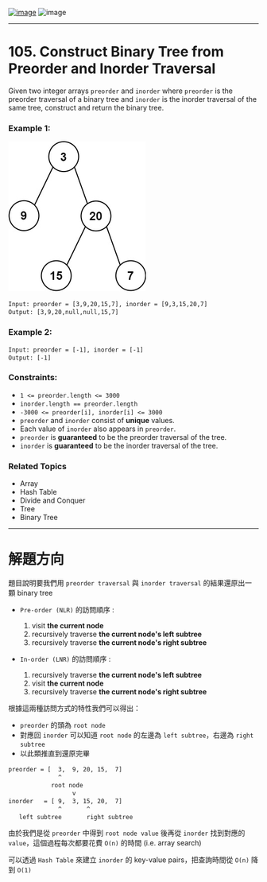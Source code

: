 [![image](https://img.shields.io/badge/Leetcode-Link-blue?logo=leetcode)](https://leetcode.com/problems/)
![image](https://img.shields.io/badge/Difficulty-Medium-yellow)

---

# 105. Construct Binary Tree from Preorder and Inorder Traversal

Given two integer arrays `preorder` and `inorder` where `preorder` is the preorder traversal of a binary tree and `inorder` is the inorder traversal of the same tree, construct and return the binary tree.

### Example 1:

![image](./image/tree.jpeg)

```
Input: preorder = [3,9,20,15,7], inorder = [9,3,15,20,7]
Output: [3,9,20,null,null,15,7]
```

### Example 2:

```
Input: preorder = [-1], inorder = [-1]
Output: [-1]
```

### Constraints:

- `1 <= preorder.length <= 3000`
- `inorder.length == preorder.length`
- `-3000 <= preorder[i], inorder[i] <= 3000`
- `preorder` and `inorder` consist of **unique** values.
- Each value of `inorder` also appears in `preorder`.
- `preorder` is **guaranteed** to be the preorder traversal of the tree.
- `inorder` is **guaranteed** to be the inorder traversal of the tree.

### Related Topics

- Array
- Hash Table
- Divide and Conquer
- Tree
- Binary Tree
  
---

# 解題方向

題目說明要我們用 `preorder traversal` 與 `inorder traversal` 的結果還原出一顆 binary tree

- `Pre-order (NLR)` 的訪問順序 :
  1. visit **the current node**
  2. recursively traverse **the current node's left subtree**
  3. recursively traverse **the current node's right subtree**

- `In-order (LNR)` 的訪問順序 :
  1. recursively traverse **the current node's left subtree**
  2. visit **the current node**
  3. recursively traverse **the current node's right subtree**

根據這兩種訪問方式的特性我們可以得出：

- `preorder` 的頭為 `root node`
- 對應回 `inorder` 可以知道 `root node` 的左邊為 `left subtree`，右邊為 `right subtree`
- 以此類推直到還原完畢

```
preorder = [  3,  9, 20, 15,  7]
              ^
            root node
                  v
inorder   = [ 9,  3, 15, 20,  7]
              ^       ^
   left subtree       right subtree
```

由於我們是從 `preorder` 中得到 `root node value` 後再從 `inorder` 找到對應的 `value`，這個過程每次都要花費 `O(n)` 的時間 (i.e. array search)

可以透過 `Hash Table` 來建立 `inorder` 的 key-value pairs，把查詢時間從 `O(n)` 降到 `O(1)`